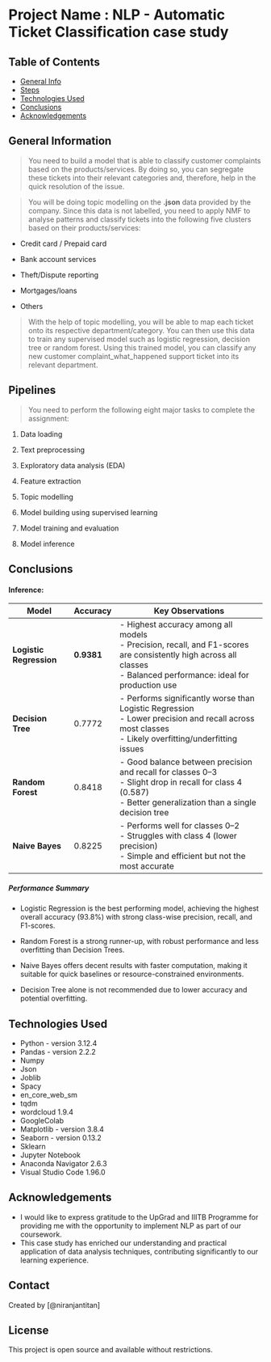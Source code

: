 # Project Name : NLP - Automatic Ticket Classification case study

## Table of Contents
* [General Info](#general-information)
* [Steps](#pipelines)
* [Technologies Used](#technologies-used)
* [Conclusions](#conclusions)
* [Acknowledgements](#acknowledgements)
  

## General Information
> You need to build a model that is able to classify customer complaints based on the products/services. By doing so, you can segregate these tickets into their relevant categories and, therefore, help in the quick resolution of the issue.

> You will be doing topic modelling on the <b>.json</b> data provided by the company. Since this data is not labelled, you need to apply NMF to analyse patterns and classify tickets into the following five clusters based on their products/services:

* Credit card / Prepaid card

* Bank account services

* Theft/Dispute reporting

* Mortgages/loans

* Others


> With the help of topic modelling, you will be able to map each ticket onto its respective department/category. You can then use this data to train any supervised model such as logistic regression, decision tree or random forest. Using this trained model, you can classify any new customer complaint_what_happened support ticket into its relevant department.

## Pipelines

> You need to perform the following eight major tasks to complete the assignment:

1.  Data loading

2. Text preprocessing

3. Exploratory data analysis (EDA)

4. Feature extraction

5. Topic modelling

6. Model building using supervised learning

7. Model training and evaluation

8. Model inference

## Conclusions

#### Inference:

| Model                   | Accuracy   | Key Observations                                                                                                                                                       |
| ----------------------- | ---------- | ---------------------------------------------------------------------------------------------------------------------------------------------------------------------- |
| **Logistic Regression** | **0.9381** | - Highest accuracy among all models<br>- Precision, recall, and F1-scores are consistently high across all classes<br>- Balanced performance: ideal for production use |
| **Decision Tree**       | 0.7772     | - Performs significantly worse than Logistic Regression<br>- Lower precision and recall across most classes<br>- Likely overfitting/underfitting issues                |
| **Random Forest**       | 0.8418     | - Good balance between precision and recall for classes 0–3<br>- Slight drop in recall for class 4 (0.587)<br>- Better generalization than a single decision tree      |
| **Naive Bayes**         | 0.8225     | - Performs well for classes 0–2<br>- Struggles with class 4 (lower precision)<br>- Simple and efficient but not the most accurate                                      |

##### Performance Summary

- Logistic Regression is the best performing model, achieving the highest overall accuracy (93.8%) with strong class-wise precision, recall, and F1-scores.

- Random Forest is a strong runner-up, with robust performance and less overfitting than Decision Trees.

- Naive Bayes offers decent results with faster computation, making it suitable for quick baselines or resource-constrained environments.

- Decision Tree alone is not recommended due to lower accuracy and potential overfitting.


## Technologies Used
- Python - version 3.12.4
- Pandas - version 2.2.2
- Numpy
- Json
- Joblib
- Spacy
- en_core_web_sm
- tqdm
- wordcloud 1.9.4
- GoogleColab
- Matplotlib - version 3.8.4
- Seaborn - version 0.13.2
- Sklearn
- Jupyter Notebook
- Anaconda Navigator 2.6.3
- Visual Studio Code 1.96.0



## Acknowledgements
- I would like to express gratitude to the UpGrad and IIITB Programme for providing me with the opportunity to implement NLP as part of our coursework. 
- This case study has enriched our understanding and practical application of data analysis techniques, contributing significantly to our learning experience.


## Contact
Created by [@niranjantitan]


## License
This project is open source and available without restrictions.
